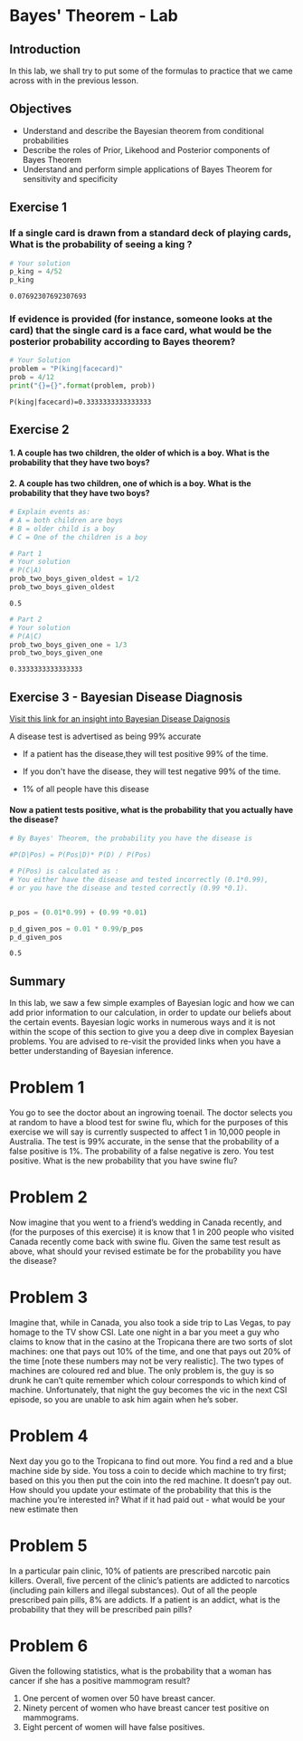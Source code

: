 
# Bayes' Theorem - Lab

## Introduction

In this lab, we shall try to put some of the formulas to practice that we came across with in the previous lesson. 

## Objectives
* Understand and describe the Bayesian theorem from conditional probabilities
* Describe the roles of Prior, Likehood and Posterior components of Bayes Theorem 
* Understand and perform simple applications of Bayes Theorem for sensitivity and specificity

## Exercise 1
### If a single card is drawn from a standard deck of playing cards, What is the probability of seeing a king ?


```python
# Your solution
p_king = 4/52
p_king
```




    0.07692307692307693



### If evidence is provided (for instance, someone looks at the card) that the single card is a **face card**, what would be the posterior probability according to Bayes theorem?


```python
# Your Solution
problem = "P(king|facecard)"
prob = 4/12
print("{}={}".format(problem, prob))
```

    P(king|facecard)=0.3333333333333333


## Exercise 2
#### 1. A couple has two children, the older of which is a boy. What is the probability that they have two boys?
#### 2. A couple has two children, one of which is a boy. What is the probability that they have two boys?


```python
# Explain events as:
# A = both children are boys
# B = older child is a boy 
# C = One of the children is a boy 
```


```python
# Part 1
# Your solution
# P(C|A)
prob_two_boys_given_oldest = 1/2
prob_two_boys_given_oldest
```




    0.5




```python
# Part 2 
# Your solution
# P(A|C)
prob_two_boys_given_one = 1/3
prob_two_boys_given_one
```




    0.3333333333333333



## Exercise 3 - Bayesian Disease Diagnosis

[Visit this link for an insight into Bayesian Disease Daignosis](http://doingbayesiandataanalysis.blogspot.com/2013/01/bayesian-disease-diagnosis-with.html)



A disease test is advertised as being 99% accurate 

* If a patient has the disease,they  will test positive 99% of the time.

* If you don't have the disease, they will test negative 99% of the time. 

* 1% of all people have this disease 

#### Now a patient tests positive, what is the probability that you actually have the disease?


```python
# By Bayes' Theorem, the probability you have the disease is

#P(D|Pos) = P(Pos|D)* P(D) / P(Pos) 

# P(Pos) is calculated as :
# You either have the disease and tested incorrectly (0.1*0.99), 
# or you have the disease and tested correctly (0.99 *0.1). 


p_pos = (0.01*0.99) + (0.99 *0.01)

p_d_given_pos = 0.01 * 0.99/p_pos
p_d_given_pos
```




    0.5



## Summary 

In this lab, we saw a few simple examples of Bayesian logic and how we can add prior information to our calculation, in order to update our beliefs about the certain events. Bayesian logic works in numerous ways and it is not within the scope of this section to give you a deep dive in complex Bayesian problems. You are advised to re-visit the provided links when you have a better understanding of Bayesian inference. 

# Problem 1
You go to see the doctor about an ingrowing toenail. The doctor selects you at random to have
a blood test for swine flu, which for the purposes of this exercise we will say is currently suspected
to affect 1 in 10,000 people in Australia. The test is 99% accurate, in the sense that the probability
of a false positive is 1%. The probability of a false negative is zero. You test positive. What is the
new probability that you have swine flu?

# Problem 2
Now imagine that you went to a friend’s wedding in Canada recently, and (for the purposes of this
exercise) it is know that 1 in 200 people who visited Canada recently come back with swine flu.
Given the same test result as above, what should your revised estimate be for the probability you
have the disease?

# Problem 3
Imagine that, while in Canada, you also took a side trip to Las Vegas, to pay homage to the
TV show CSI. Late one night in a bar you meet a guy who claims to know that in the casino at
the Tropicana there are two sorts of slot machines: one that pays out 10% of the time, and one
that pays out 20% of the time [note these numbers may not be very realistic]. The two types
of machines are coloured red and blue. The only problem is, the guy is so drunk he can’t quite
remember which colour corresponds to which kind of machine. Unfortunately, that night the guy
becomes the vic in the next CSI episode, so you are unable to ask him again when he’s sober.

# Problem 4
Next day you go to the Tropicana to find out more. You find a red and a blue machine side by side.
You toss a coin to decide which machine to try first; based on this you then put the coin into the
red machine. It doesn’t pay out. How should you update your estimate of the probability that this
is the machine you’re interested in? What if it had paid out - what would be your new estimate
then

# Problem 5
In a particular pain clinic, 10% of patients are prescribed narcotic pain killers. Overall, five percent of the clinic’s patients are addicted to narcotics (including pain killers and illegal substances). Out of all the people prescribed pain pills, 8% are addicts. If a patient is an addict, what is the probability that they will be prescribed pain pills?

# Problem 6
Given the following statistics, what is the probability that a woman has cancer if she has a positive mammogram result?

1. One percent of women over 50 have breast cancer.
2. Ninety percent of women who have breast cancer test positive on mammograms.
3. Eight percent of women will have false positives.
